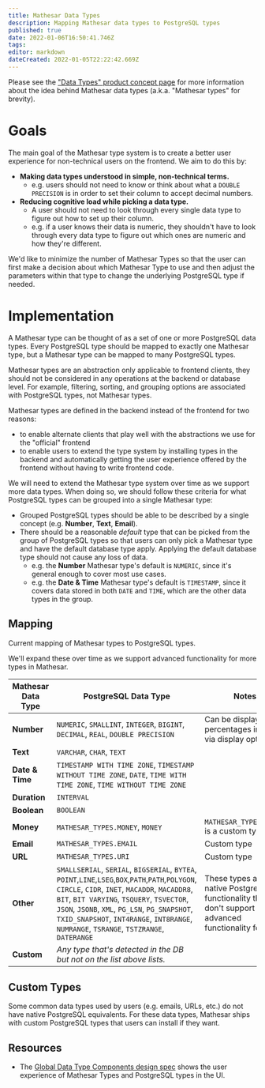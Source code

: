 ```yaml
---
title: Mathesar Data Types
description: Mapping Mathesar data types to PostgreSQL types
published: true
date: 2022-01-06T16:50:41.746Z
tags: 
editor: markdown
dateCreated: 2022-01-05T22:22:42.669Z
---
```


Please see the ["Data Types" product concept page](/product/concepts/data-types) for more information about the idea behind Mathesar data types (a.k.a. "Mathesar types" for brevity).

# Goals
The main goal of the Mathesar type system is to create a better user experience for non-technical users on the frontend. We aim to do this by:
- **Making data types understood in simple, non-technical terms.**
  - e.g. users should not need to know or think about what a `DOUBLE PRECISION` is in order to set their column to accept decimal numbers.
- **Reducing cognitive load while picking a data type.**
  - A user should not need to look through every single data type to figure out how to set up their column.
  - e.g. if a user knows their data is numeric, they shouldn't have to look through every data type to figure out which ones are numeric and how they're different.

We'd like to minimize the number of Mathesar Types so that the user can first make a decision about which Mathesar Type to use and then adjust the parameters within that type to change the underlying PostgreSQL type if needed.

# Implementation
A Mathesar type can be thought of as a set of one or more PostgreSQL data types. Every PostgreSQL type should be mapped to exactly one Mathesar type, but a Mathesar type can be mapped to many PostgreSQL types.

Mathesar types are an abstraction only applicable to frontend clients, they should not be considered in any operations at the backend or database level. For example, filtering, sorting, and grouping options are associated with PostgreSQL types, not Mathesar types.

Mathesar types are defined in the backend instead of the frontend for two reasons:
- to enable alternate clients that play well with the abstractions we use for the "official" frontend
- to enable users to extend the type system by installing types in the backend and automatically getting the user experience offered by the frontend without having to write frontend code.

We will need to extend the Mathesar type system over time as we support more data types. When doing so, we should follow these criteria for what PostgreSQL types can be grouped into a single Mathesar type:
- Grouped PostgreSQL types should be able to be described by a single concept (e.g. **Number**, **Text**, **Email**).
- There should be a reasonable *default* type that can be picked from the group of PostgreSQL types so that users can only pick a Mathesar type and have the default database type apply. Applying the default database type should not cause any loss of data.
  - e.g. the **Number** Mathesar type's default is `NUMERIC`, since it's general enough to cover most use cases.
  - e.g. the **Date & Time** Mathesar type's default is `TIMESTAMP`, since it covers data stored in both `DATE` and `TIME`, which are the other data types in the group.

## Mapping
Current mapping of Mathesar types to PostgreSQL types.

We'll expand these over time as we support advanced functionality for more types in Mathesar.

| Mathesar Data Type | PostgreSQL Data Type | Notes |
|-|-|-|
| **Number** | `NUMERIC`, `SMALLINT`, `INTEGER`, `BIGINT`, `DECIMAL`, `REAL`, `DOUBLE PRECISION` | Can be displayed as percentages in the UI via display options. |
| **Text** | `VARCHAR`, `CHAR`, `TEXT` | |
| **Date & Time** | `TIMESTAMP WITH TIME ZONE`, `TIMESTAMP WITHOUT TIME ZONE`, `DATE`, `TIME WITH TIME ZONE`, `TIME WITHOUT TIME ZONE` | |
| **Duration** | `INTERVAL` | |
| **Boolean** | `BOOLEAN` | |
| **Money** | `MATHESAR_TYPES.MONEY`, `MONEY` | `MATHESAR_TYPES.MONEY` is a custom type |
| **Email** | `MATHESAR_TYPES.EMAIL` | Custom type |
| **URL** | `MATHESAR_TYPES.URI` | Custom type |
| **Other** | `SMALLSERIAL`, `SERIAL`, `BIGSERIAL`, `BYTEA`, `POINT`,`LINE`,`LSEG`,`BOX`,`PATH`,`PATH`,`POLYGON`, `CIRCLE`, `CIDR`, `INET`, `MACADDR`, `MACADDR8`, `BIT`, `BIT VARYING`, `TSQUERY`, `TSVECTOR`, `JSON`, `JSONB`, `XML`, `PG_LSN`, `PG_SNAPSHOT`, `TXID_SNAPSHOT`, `INT4RANGE`, `INT8RANGE`, `NUMRANGE`, `TSRANGE`, `TSTZRANGE`, `DATERANGE` | These types are native PostgreSQL functionality that we don't support any advanced functionality for yet. |
| **Custom** | *Any type that's detected in the DB but not on the list above lists.* | |

## Custom Types
Some common data types used by users (e.g. emails, URLs, etc.) do not have native PostgreSQL equivalents. For these data types, Mathesar ships with custom PostgreSQL types that users can install if they want.

## Resources
- The [Global Data Type Components design spec](/design/specs/global-data-type-components) shows the user experience of Mathesar Types and PostgreSQL types in the UI.
